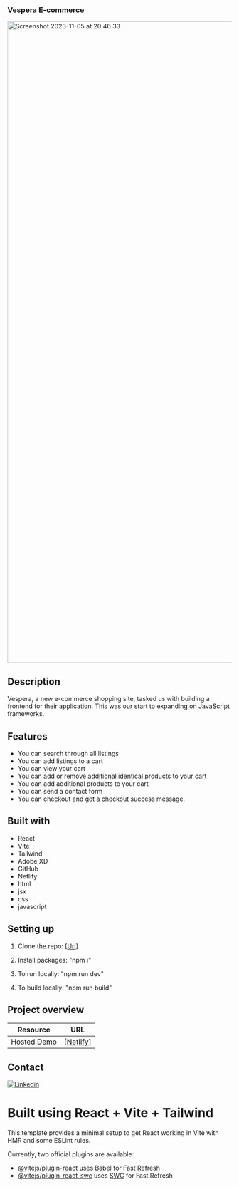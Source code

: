 ### Vespera E-commerce
<img width="1440" alt="Screenshot 2023-11-05 at 20 46 33" src="https://github.com/VaNomad/js-frameworks-ca_sjur-hassel/assets/77972892/5f74b4fc-7fdb-4991-8b90-6041bac3e725">

## Description

Vespera, a new e-commerce shopping site, tasked us with building a frontend for their application. 
This was our start to expanding on JavaScript frameworks. 


## Features
- You can search through all listings
- You can add listings to a cart
- You can view your cart
- You can add or remove additional identical products to your cart
- You can add additional products to your cart
- You can send a contact form
- You can checkout and get a checkout success message.


## Built with
- React
- Vite
- Tailwind
- Adobe XD
- GitHub
- Netlify
- html
- jsx
- css
- javascript

## Setting up
1. Clone the repo:
   [[Url](https://github.com/VaNomad/js-frameworks-ca_sjur-hassel)] 
   
2. Install packages:
   "npm i"
   
3. To run locally:
   "npm run dev"

4. To build locally:
   "npm run build" 


## Project overview

| Resource        | URL        |
|-----------------|------------|
| Hosted Demo     | [[Netlify](https://graceful-biscotti-f9a8ed.netlify.app/)]    |


## Contact
[![Linkedin](https://img.shields.io/badge/Linkedin-Profile-blue?style=for-the-badge&logo=linkedin)](https://www.linkedin.com/in/sjurhassel/)


# Built using React + Vite + Tailwind

This template provides a minimal setup to get React working in Vite with HMR and some ESLint rules.

Currently, two official plugins are available:

- [@vitejs/plugin-react](https://github.com/vitejs/vite-plugin-react/blob/main/packages/plugin-react/README.md) uses [Babel](https://babeljs.io/) for Fast Refresh
- [@vitejs/plugin-react-swc](https://github.com/vitejs/vite-plugin-react-swc) uses [SWC](https://swc.rs/) for Fast Refresh
